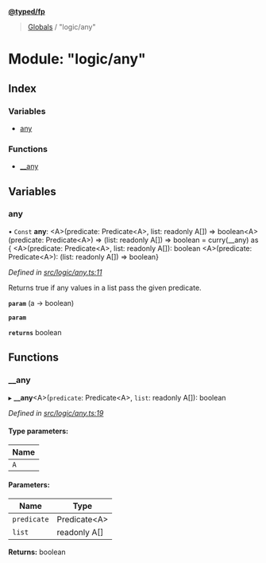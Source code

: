 **[@typed/fp](../README.md)**

> [Globals](../globals.md) / "logic/any"

# Module: "logic/any"

## Index

### Variables

* [any](_logic_any_.md#any)

### Functions

* [\_\_any](_logic_any_.md#__any)

## Variables

### any

• `Const` **any**: \<A>(predicate: Predicate\<A>, list: readonly A[]) => boolean\<A>(predicate: Predicate\<A>) => (list: readonly A[]) => boolean = curry(\_\_any) as { \<A>(predicate: Predicate\<A>, list: readonly A[]): boolean \<A>(predicate: Predicate\<A>): (list: readonly A[]) => boolean}

*Defined in [src/logic/any.ts:11](https://github.com/TylorS/typed-fp/blob/8639976/src/logic/any.ts#L11)*

Returns true if any values in a list pass the given predicate.

**`param`** (a -> boolean)

**`param`** 

**`returns`** boolean

## Functions

### \_\_any

▸ **__any**\<A>(`predicate`: Predicate\<A>, `list`: readonly A[]): boolean

*Defined in [src/logic/any.ts:19](https://github.com/TylorS/typed-fp/blob/8639976/src/logic/any.ts#L19)*

#### Type parameters:

Name |
------ |
`A` |

#### Parameters:

Name | Type |
------ | ------ |
`predicate` | Predicate\<A> |
`list` | readonly A[] |

**Returns:** boolean
